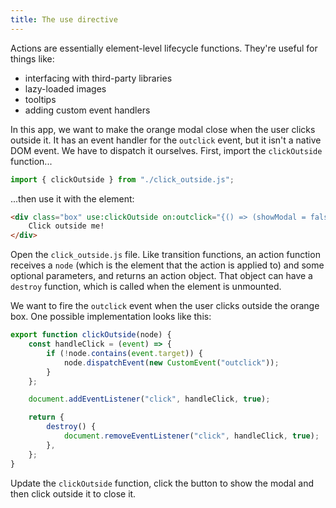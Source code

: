 ```yaml
---
title: The use directive
---
```


Actions are essentially element-level lifecycle functions. They're useful for things like:

- interfacing with third-party libraries
- lazy-loaded images
- tooltips
- adding custom event handlers

In this app, we want to make the orange modal close when the user clicks outside it. It has an event handler for the `outclick` event, but it isn't a native DOM event. We have to dispatch it ourselves. First, import the `clickOutside` function...

```js
import { clickOutside } from "./click_outside.js";
```

...then use it with the element:

```html
<div class="box" use:clickOutside on:outclick="{() => (showModal = false)}">
	Click outside me!
</div>
```

Open the `click_outside.js` file. Like transition functions, an action function receives a `node` (which is the element that the action is applied to) and some optional parameters, and returns an action object. That object can have a `destroy` function, which is called when the element is unmounted.

We want to fire the `outclick` event when the user clicks outside the orange box. One possible implementation looks like this:

```js
export function clickOutside(node) {
	const handleClick = (event) => {
		if (!node.contains(event.target)) {
			node.dispatchEvent(new CustomEvent("outclick"));
		}
	};

	document.addEventListener("click", handleClick, true);

	return {
		destroy() {
			document.removeEventListener("click", handleClick, true);
		},
	};
}
```

Update the `clickOutside` function, click the button to show the modal and then click outside it to close it.
